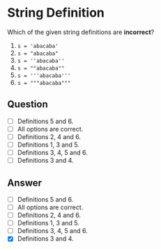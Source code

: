 # String Definition

Which of the given string definitions are **incorrect**?

1. `s = 'abacaba'`
2. `s = "abacaba"`
3. `s = ''abacaba''`
4. `s = ""abacaba""`
5. `s = '''abacaba'''`
6. `s = """abacaba"""`

## Question

- [ ] Definitions 5 and 6.
- [ ] All options are correct.
- [ ] Definitions 2, 4 and 6.
- [ ] Definitions 1, 3 and 5.
- [ ] Definitions 3, 4, 5 and 6.
- [ ] Definitions 3 and 4.

## Answer

- [ ] Definitions 5 and 6.
- [ ] All options are correct.
- [ ] Definitions 2, 4 and 6.
- [ ] Definitions 1, 3 and 5.
- [ ] Definitions 3, 4, 5 and 6.
- [x] Definitions 3 and 4.
